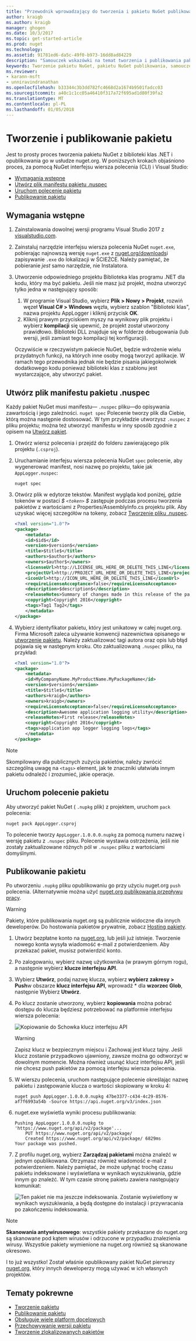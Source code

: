 ```yaml
---
title: "Przewodnik wprowadzający do tworzenia i pakietu NuGet publikowania | Dokumentacja firmy Microsoft"
author: kraigb
ms.author: kraigb
manager: ghogen
ms.date: 10/3/2017
ms.topic: get-started-article
ms.prod: nuget
ms.technology: 
ms.assetid: 91781ed6-da5c-49f0-b973-16dd8ad84229
description: "Samouczek wskazówki na temat tworzenia i publikowania pakietu NuGet przy użyciu interfejsu wiersza polecenia nuget.exe i Visual Studio."
keywords: Tworzenie pakietu NuGet, pakietu NuGet publikowania, samouczek NuGet
ms.reviewer:
- karann-msft
- unniravindranathan
ms.openlocfilehash: b33344c3b3dd782fc4668d2a1674b9501fadcc03
ms.sourcegitcommit: a40c1c1cc05a46410f317a72f695ad1d80f39fa2
ms.translationtype: MT
ms.contentlocale: pl-PL
ms.lasthandoff: 01/05/2018
---
```

# <a name="create-and-publish-a-package"></a>Tworzenie i publikowanie pakietu

Jest to prosty proces tworzenia pakietu NuGet z biblioteki klas .NET i opublikowania go w usłudze nuget.org. W poniższych krokach objaśniono proces, za pomocą NuGet interfejsu wiersza polecenia (CLI) i Visual Studio:

- [Wymagania wstępne](#install-pre-requisites)
- [Utwórz plik manifestu pakietu .nuspec](#create-the-nuspec-package-manifest-file)
- [Uruchom polecenie pakietu](#run-the-pack-command)
- [Publikowanie pakietu](#publish-the-package)

## <a name="pre-requisites"></a>Wymagania wstępne

1. Zainstalowania dowolnej wersji programu Visual Studio 2017 z [visualstudio.com](https://www.visualstudio.com/).

1. Zainstaluj narzędzie interfejsu wiersza polecenia NuGet `nuget.exe`, pobierając najnowszą wersję `nuget.exe` z [nuget.org/downloads](https://nuget.org/downloads)i zapisywanie `.exe` do lokalizacji w ŚCIEŻCE. Należy pamiętać, że pobieranie *jest* samo narzędzie, nie Instalatora.

1. Utworzenie odpowiedniego projektu Biblioteka klas programu .NET dla kodu, który ma być pakietu. Jeśli nie masz już projekt, można utworzyć tylko jedna w następujący sposób:
    1. W programie Visual Studio, wybierz **Plik > Nowy > Projekt**, rozwiń węzeł **Visual C# > Windows** węzła, wybierz szablon "Biblioteki klas", nazwa projektu AppLogger i kliknij przycisk **OK**.
    1. Kliknij prawym przyciskiem myszy na wynikowy plik projektu i wybierz **kompilacji** się upewnić, że projekt został utworzony prawidłowo. Biblioteki DLL znajduje się w folderze debugowania (lub wersji, jeśli zamiast tego kompilacji tej konfiguracji).

    Oczywiście w rzeczywistym pakiecie NuGet, będzie wdrożenie wielu przydatnych funkcji, na których inne osoby mogą tworzyć aplikacje. W ramach tego przewodnika jednak nie będzie pisania jakiegokolwiek dodatkowego kodu ponieważ biblioteki klas z szablonu jest wystarczające, aby utworzyć pakiet.

## <a name="create-the-nuspec-package-manifest-file"></a>Utwórz plik manifestu pakietu .nuspec

Każdy pakiet NuGet musi manifestu&mdash; `.nuspec` pliku&mdash;do opisywania zawartością i jego zależności. `nuget spec` Polecenie tworzy plik dla Ciebie, którą można następnie dostosować. W tym przykładzie utworzysz `.nuspec` z pliku projektu; można też utworzyć manifestu w inny sposób zgodnie z opisem na [Utwórz pakiet](../create-packages/creating-a-package.md).

1. Otwórz wiersz polecenia i przejdź do folderu zawierającego plik projektu (`.csproj`).

1. Uruchamianie interfejsu wiersza polecenia NuGet `spec` polecenie, aby wygenerować manifest, nosi nazwę po projektu, takie jak `AppLogger.nuspec`:

    ```
    nuget spec
    ```

1. Otwórz plik w edytorze tekstów. Manifest wygląda kod poniżej, gdzie tokenów w postaci  *$ `<token>` $*  zastępuje podczas procesu tworzenia pakietów z wartościami z Properties/AssemblyInfo.cs projektu plik. Aby uzyskać więcej szczegółów na tokeny, zobacz [Tworzenie pliku .nuspec](../create-packages/creating-a-package.md#creating-the-nuspec-file).

    ```xml
    <?xml version="1.0"?>
    <package>
        <metadata>
        <id>$id$</id>
        <version>$version$</version>
        <title>$title$</title>
        <authors>$author$</authors>
        <owners>$author$</owners>
        <licenseUrl>http://LICENSE_URL_HERE_OR_DELETE_THIS_LINE</licenseUrl>
        <projectUrl>http://PROJECT_URL_HERE_OR_DELETE_THIS_LINE</projectUrl>
        <iconUrl>http://ICON_URL_HERE_OR_DELETE_THIS_LINE</iconUrl>
        <requireLicenseAcceptance>false</requireLicenseAcceptance>
        <description>$description$</description>
        <releaseNotes>Summary of changes made in this release of the package.</releaseNotes>
        <copyright>Copyright 2016</copyright>
        <tags>Tag1 Tag2</tags>
        </metadata>
    </package>
    ```

1. Wybierz identyfikator pakietu, który jest unikatowy w całej nuget.org. Firma Microsoft zaleca używanie konwencji nazewnictwa opisanego w [utworzenie pakietu](../create-packages/creating-a-package.md#choosing-a-unique-package-identifier-and-setting-the-version-number). Należy zaktualizować tagi autora oraz opis lub błąd pojawia się w następnym kroku. Oto zaktualizowaną `.nuspec` pliku, na przykład:

    ```xml
    <?xml version="1.0"?>
    <package>
        <metadata>
        <id>MyCompanyName.MyProductName.MyPackageName</id>
        <version>$version$</version>
        <title>$title$</title>
        <authors>kraigb</authors>
        <owners>kraigb</owners>
        <requireLicenseAcceptance>false</requireLicenseAcceptance>
        <description>Awesome application logging utility</description>
        <releaseNotes>First release</releaseNotes>
        <copyright>Copyright 2016</copyright>
        <tags>application app logger logging logs</tags>
        </metadata>
    </package>
    ```

> [!Note]
> Skompilowany dla publicznych zużycia pakietów, należy zwrócić szczególną uwagę na `<tags>` element, jak te znaczniki ułatwiała innym pakietu odnaleźć i zrozumieć, jakie operacje.

## <a name="run-the-pack-command"></a>Uruchom polecenie pakietu

Aby utworzyć pakiet NuGet ( `.nupkg` plik) z projektem, uruchom `pack` polecenia:

```
nuget pack AppLogger.csproj
```

To polecenie tworzy `AppLogger.1.0.0.0.nupkg` za pomocą numeru nazwę i wersję pakietu z `.nuspec` pliku. Polecenie wystawia ostrzeżenia, jeśli nie zostały zaktualizowane różnych pól w `.nuspec` pliku z wartościami domyślnymi.

## <a name="publish-the-package"></a>Publikowanie pakietu

Po utworzeniu `.nupkg` pliku opublikowaniu go przy użyciu nuget.org `push` polecenia. (Alternatywnie można użyć [nuget.org publikowania przepływu pracy](../create-packages/publish-a-package.md#publish-to-nugetorg).

> [!Warning]
> Pakiety, które publikowania nuget.org są publicznie widoczne dla innych deweloperów. Do hostowania pakietów prywatnie, zobacz [Hosting pakiety](../hosting-packages/overview.md).

1. Utwórz bezpłatne konto na [nuget.org](https://www.nuget.org/users/account/LogOn?returnUrl=%2F), lub jeśli już istnieje. Tworzenie nowego konta wysyła wiadomość e-mail z potwierdzeniem. Aby przekazać pakiet, musisz potwierdzić konto.

1. Po zalogowaniu, wybierz nazwę użytkownika (w prawym górnym rogu), a następnie wybierz **klucze interfejsu API**.

1. Wybierz **Utwórz**, podaj nazwę klucza, wybierz **wybierz zakresy > Push**w obszarze **klucz interfejsu API**, wprowadź * dla **wzorzec Glob**, następnie Wybierz **Utwórz**.

1. Po klucz zostanie utworzony, wybierz **kopiowania** można pobrać dostępu do klucza będziesz potrzebować na platformie interfejsu wiersza polecenia:

    ![Kopiowanie do Schowka klucz interfejsu API](media/QS_Create-02-APIKey.png)

    > [!Warning]
    > Zapisz klucz w bezpiecznym miejscu i Zachowaj jest klucz tajny. Jeśli klucz zostanie przypadkowo ujawniony, zawsze można go odtworzyć w dowolnym momencie. Można również usunąć klucz interfejsu API, jeśli nie chcesz push pakietów za pomocą interfejsu wiersza polecenia.

1. W wierszu polecenia, uruchom następujące polecenie określając nazwę pakietu i zastępowanie klucza o wartości skopiowany w kroku 4:

    ```
    nuget push AppLogger.1.0.0.0.nupkg 47be3377-c434-4c29-8576-af7f6993a54b -Source https://api.nuget.org/v3/index.json
    ```

1. nuget.exe wyświetla wyniki procesu publikowania:

    ```
    Pushing AppLogger.1.0.0.0.nupkg to 'https://www.nuget.org/api/v2/package'...
        PUT https://www.nuget.org/api/v2/package/
        Created https://www.nuget.org/api/v2/package/ 6829ms
    Your package was pushed. 
    ```

1. Z profilu nuget.org, wybierz **Zarządzaj pakietami** można znaleźć w jednym opublikowana. Otrzymasz również wiadomość e-mail z potwierdzeniem. Należy pamiętać, że może upłynąć trochę czasu pakietu indeksowane i wyświetlana w wynikach wyszukiwania, gdzie innym go znaleźć. W tym czasie stronę pakietu zawiera następujący komunikat:

    ![Ten pakiet nie ma jeszcze indeksowania. Zostanie wyświetlony w wynikach wyszukiwania, a będą dostępne do instalacji i przywracania po zakończeniu indeksowania.](media/QS_Create-03-NotIndexed.png)

> [!Note]
> **Skanowania antywirusowego**: wszystkie pakiety przekazane do nuget.org są skanowane pod kątem wirusów i odrzucone w przypadku znalezienia wirusy. Wszystkie pakiety wymienione na nuget.org również są skanowane okresowo.

I to już wszystko! Został właśnie opublikowany pakiet NuGet pierwszy [nuget.org](https://www.nuget.org/), który innych deweloperzy mogą używać w ich własnych projektów.

## <a name="related-topics"></a>Tematy pokrewne

- [Tworzenie pakietu](../create-packages/creating-a-package.md)
- [Publikowanie pakietu](../create-packages/publish-a-package.md)
- [Obsługuje wiele platform docelowych](../create-packages/supporting-multiple-target-frameworks.md)
- [Przechowywanie wersji pakietu](../reference/package-versioning.md)
- [Tworzenie zlokalizowanych pakietów](../create-packages/creating-localized-packages.md)
